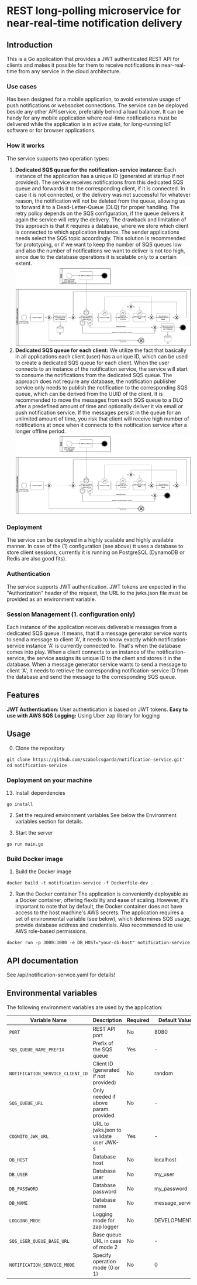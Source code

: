 # REST long-polling microservice for near-real-time notification delivery

## Introduction
This is a Go application that provides a JWT authenticated REST API for clients and makes
it possible for them to receive notifications in near-real-time from any service in the
cloud architecture.

### Use cases
Has been designed for a mobile application, to avoid extensive usage of push notifications or websocket connections. The service can be deployed beside any other API
service, preferably behind a load balancer. It can be handy for any mobile application where real-time notifications must be delivered while the 
application is in active state, for long-running IoT software or for browser applications.

### How it works
The service supports two operation types:
1. <b>Dedicated SQS queue for the notification-service instance:</b> Each instance of the application has a unique ID (generated at startup if not provided).
The service receives notifications from this dedicated SQS queue and forwards it to the corresponding client, if it is connected.
In case it is not connected, or the delivery was not successful for whatever reason, the notification will not be deleted from the queue,
allowing us to forward it to a Dead-Letter-Queue (DLQ) for proper handling. The retry policy depends on the SQS configuration,
if the queue delivers it again the service will retry the delivery.
The drawback and limitation of this approach is that it requires a database, where we store which client is connected to which application instance.
The sender applications needs select the SQS topic accordingly. 
This solution is recommended for prototyping, or if we want to keep the number of SQS queues low and also the number of notifications we want to deliver is not too high, since 
due to the database operations it is scalable only to a certain extent.
![service-queue-flow.png](service-queue-flow.png)
2. <b>Dedicated SQS queue for each client:</b> We utilize the fact that basically in all applications each client (user) has a unique ID, which can be used to create 
a dedicated SQS queue for each client. When the user connects to an instance of the notification service, the service will start to consume the notifications from the dedicated SQS queue.
The approach does not require any database, the notification publisher service only needs to publish the notification to the corresponding SQS queue, which can be derived from the UUID of the client.
It is recommended to move the messages from each SQS queue to a DLQ after a predefined amount of time and optionally deliver it via email or push notification service. If the messages persist
in the queue for an unlimited amount of time, you risk that client will receive high number of notifications at once when it connects to the notification service after a longer offline period.
![user-queue-flow.png](user-queue-flow.png)

### Deployment
The service can be deployed in a highly scalable and highly available manner.
In case of the (1) configuration (see above) tt uses a database to store client sessions, 
currently it is running on PostgreSQL (DynamoDB or Redis are also good fits).

### Authentication
The service supports JWT authentication. JWT tokens are expected in the "Authorization" header of the request,
the URL to the jwks.json file must be provided as an environment variable.

### Session Management (1. configuration only) 
Each instance of the application receives deliverable messages from a dedicated SQS queue. It means, that if a message generator
service wants to send a message to client 'A', it needs to know exactly which notification-service instance 'A' is currently connected to.
That's when the database comes into play. When a client connects to an instance of the notification-service, the service assigns its 
unique ID to the client and stores it in the database. When a message generator service wants to send a message to client 'A', it needs to 
retrieve the corresponding notification-service ID from the database and send the message to the corresponding SQS queue.

## Features
<b>JWT Authentication:</b> User authentication is based on JWT tokens.
<b>Easy to use with AWS SQS</b>
<b>Logging:</b> Using Uber zap library for logging

## Usage
0. Clone the repository
```
git clone https://github.com/szabolcsgarda/notification-service.git'
cd notification-service
```

### Deployment on your machine
13. Install dependencies
```
go install
```

2. Set the required environment variables
   See below the Environment variables section for details.

3. Start the server

```
go run main.go
```

### Build Docker image
1. Build the Docker image
```
docker build -t notification-service -f Dockerfile-dev .
```

2. Run the Docker container
   The application is conveniently deployable as a Docker container, offering flexibility
   and ease of scaling. However, it's important to note that by default, the Docker
   container does not have access to the host machine's AWS secrets. The application requires a
   set of environmental variable (see below), which determines SQS usage, provide database address
   and credentials. Also recommended to use AWS role-based permissions.
```
docker run -p 3000:3000 -e DB_HOST="your-db-host" notification-service
```
## API documentation
See /api/notification-service.yaml for details!

## Environmental variables
The following environment variables are used by the application:

| Variable Name                     | Description                             |Required   | Default Value   |
|-----------------------------------|-----------------------------------------|-----------|-----------------|
| `PORT`                            | REST API port                           | No        | 8080            |
| `SQS_QUEUE_NAME_PREFIX`           | Prefix of the SQS queue                 | Yes       | -               |
| `NOTIFICATION_SERVICE_CLIENT_ID`  | Client ID (generated if not provided)   | No        | random          |
| `SQS_QUEUE_URL`                   | Only needed if above param. provided    | No        | -               |
| `COGNITO_JWK_URL`                 | URL to jwks.json to validate user JWK-s | Yes       | -               |
| `DB_HOST`                         | Database host                           | No        | localhost       |
| `DB_USER`                         | Database user                           | No        | my_user         |
| `DB_PASSWORD`                     | Database password                       | No        | my_password     |
| `DB_NAME`                         | Database name                           | No        | message_service |
| `LOGGING_MODE`                    | Logging mode for zap logger             | No        | DEVELOPMENT     |
| `SQS_USER_QUEUE_BASE_URL`         | Base queue URL in case of mode 2        | No        | -               |
| `NOTIFICATION_SERVICE_MODE`       | Specify operation mode (0 or 1)         | No        | 0               |